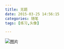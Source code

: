 ```yaml
---
title: 无题
date: 2015-03-25 14:56:15
categories: 随笔
tags: [练习,头像]

---
```

![图片](6630215644187327714.png)
